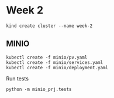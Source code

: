 # Week 2

```
kind create cluster --name week-2
```

## MINIO
```
kubectl create -f minio/pv.yaml
kubectl create -f minio/services.yaml
kubectl create -f minio/deployment.yaml
```

Run tests

```
python -m minio_prj.tests
```


